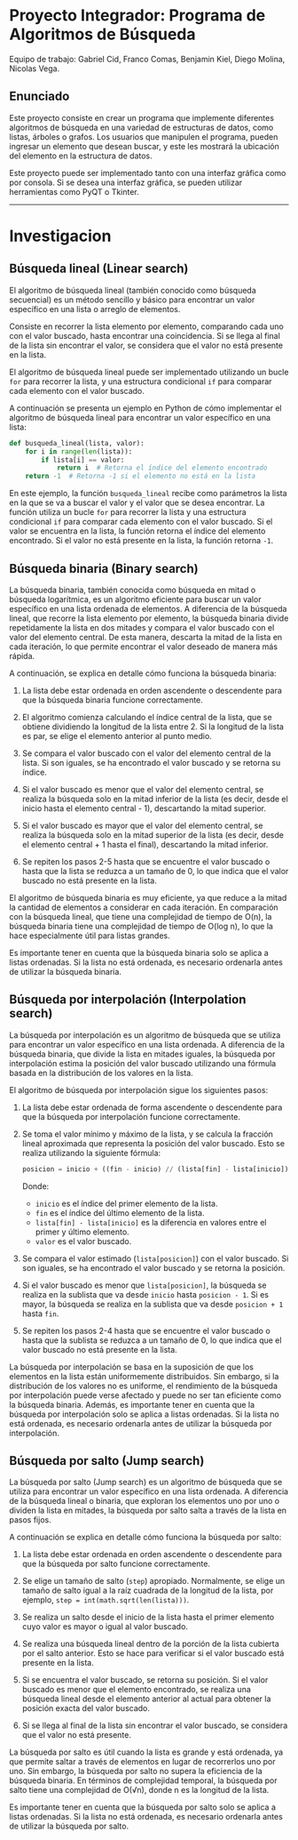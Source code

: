 # **Proyecto Integrador: Programa de Algoritmos de Búsqueda**

Equipo de trabajo: Gabriel Cid, Franco Comas, Benjamin Kiel, Diego Molina, Nicolas Vega.

## **Enunciado**

Este proyecto consiste en crear un programa que implemente diferentes algoritmos de búsqueda en una variedad de estructuras de datos, como listas, árboles o grafos. Los usuarios que manipulen el programa, pueden ingresar un elemento que desean buscar, y este les mostrará la ubicación del elemento en la estructura de datos.

Este proyecto puede ser implementado tanto con una interfaz gráfica como por consola. Si se desea una interfaz gráfica, se pueden utilizar herramientas como PyQT o Tkinter.

---

# **Investigacion**

## **Búsqueda lineal (Linear search)**

El algoritmo de búsqueda lineal (también conocido como búsqueda secuencial) es un método sencillo y básico para encontrar un valor específico en una lista o arreglo de elementos. 

Consiste en recorrer la lista elemento por elemento, comparando cada uno con el valor buscado, hasta encontrar una coincidencia. Si se llega al final de la lista sin encontrar el valor, se considera que el valor no está presente en la lista.

El algoritmo de búsqueda lineal puede ser implementado utilizando un bucle `for` para recorrer la lista, y una estructura condicional `if` para comparar cada elemento con el valor buscado.

A continuación se presenta un ejemplo en Python de cómo implementar el algoritmo de búsqueda lineal para encontrar un valor específico en una lista:

```python
def busqueda_lineal(lista, valor):
    for i in range(len(lista)):
        if lista[i] == valor:
            return i  # Retorna el índice del elemento encontrado
    return -1  # Retorna -1 si el elemento no está en la lista
```

En este ejemplo, la función `busqueda_lineal` recibe como parámetros la lista en la que se va a buscar el valor y el valor que se desea encontrar. La función utiliza un bucle `for` para recorrer la lista y una estructura condicional `if` para comparar cada elemento con el valor buscado. Si el valor se encuentra en la lista, la función retorna el índice del elemento encontrado. Si el valor no está presente en la lista, la función retorna `-1`.




## **Búsqueda binaria (Binary search)**

La búsqueda binaria, también conocida como búsqueda en mitad o búsqueda logarítmica, es un algoritmo eficiente para buscar un valor específico en una lista ordenada de elementos. A diferencia de la búsqueda lineal, que recorre la lista elemento por elemento, la búsqueda binaria divide repetidamente la lista en dos mitades y compara el valor buscado con el valor del elemento central. De esta manera, descarta la mitad de la lista en cada iteración, lo que permite encontrar el valor deseado de manera más rápida.

A continuación, se explica en detalle cómo funciona la búsqueda binaria:

1. La lista debe estar ordenada en orden ascendente o descendente para que la búsqueda binaria funcione correctamente.

2. El algoritmo comienza calculando el índice central de la lista, que se obtiene dividiendo la longitud de la lista entre 2. Si la longitud de la lista es par, se elige el elemento anterior al punto medio.

3. Se compara el valor buscado con el valor del elemento central de la lista. Si son iguales, se ha encontrado el valor buscado y se retorna su índice.

4. Si el valor buscado es menor que el valor del elemento central, se realiza la búsqueda solo en la mitad inferior de la lista (es decir, desde el inicio hasta el elemento central - 1), descartando la mitad superior.

5. Si el valor buscado es mayor que el valor del elemento central, se realiza la búsqueda solo en la mitad superior de la lista (es decir, desde el elemento central + 1 hasta el final), descartando la mitad inferior.

6. Se repiten los pasos 2-5 hasta que se encuentre el valor buscado o hasta que la lista se reduzca a un tamaño de 0, lo que indica que el valor buscado no está presente en la lista.

El algoritmo de búsqueda binaria es muy eficiente, ya que reduce a la mitad la cantidad de elementos a considerar en cada iteración. En comparación con la búsqueda lineal, que tiene una complejidad de tiempo de O(n), la búsqueda binaria tiene una complejidad de tiempo de O(log n), lo que la hace especialmente útil para listas grandes.

Es importante tener en cuenta que la búsqueda binaria solo se aplica a listas ordenadas. Si la lista no está ordenada, es necesario ordenarla antes de utilizar la búsqueda binaria.





## **Búsqueda por interpolación (Interpolation search)**

La búsqueda por interpolación es un algoritmo de búsqueda que se utiliza para encontrar un valor específico en una lista ordenada. A diferencia de la búsqueda binaria, que divide la lista en mitades iguales, la búsqueda por interpolación estima la posición del valor buscado utilizando una fórmula basada en la distribución de los valores en la lista.

El algoritmo de búsqueda por interpolación sigue los siguientes pasos:

1. La lista debe estar ordenada de forma ascendente o descendente para que la búsqueda por interpolación funcione correctamente.

2. Se toma el valor mínimo y máximo de la lista, y se calcula la fracción lineal aproximada que representa la posición del valor buscado. Esto se realiza utilizando la siguiente fórmula:

   ```python
   posicion = inicio + ((fin - inicio) // (lista[fin] - lista[inicio])) * (valor - lista[inicio])
   ```

   Donde:
   - `inicio` es el índice del primer elemento de la lista.
   - `fin` es el índice del último elemento de la lista.
   - `lista[fin] - lista[inicio]` es la diferencia en valores entre el primer y último elemento.
   - `valor` es el valor buscado.

3. Se compara el valor estimado (`lista[posicion]`) con el valor buscado. Si son iguales, se ha encontrado el valor buscado y se retorna la posición.

4. Si el valor buscado es menor que `lista[posicion]`, la búsqueda se realiza en la sublista que va desde `inicio` hasta `posicion - 1`. Si es mayor, la búsqueda se realiza en la sublista que va desde `posicion + 1` hasta `fin`.

5. Se repiten los pasos 2-4 hasta que se encuentre el valor buscado o hasta que la sublista se reduzca a un tamaño de 0, lo que indica que el valor buscado no está presente en la lista.

La búsqueda por interpolación se basa en la suposición de que los elementos en la lista están uniformemente distribuidos. Sin embargo, si la distribución de los valores no es uniforme, el rendimiento de la búsqueda por interpolación puede verse afectado y puede no ser tan eficiente como la búsqueda binaria. Además, es importante tener en cuenta que la búsqueda por interpolación solo se aplica a listas ordenadas. Si la lista no está ordenada, es necesario ordenarla antes de utilizar la búsqueda por interpolación.





## **Búsqueda por salto (Jump search)**

La búsqueda por salto (Jump search) es un algoritmo de búsqueda que se utiliza para encontrar un valor específico en una lista ordenada. A diferencia de la búsqueda lineal o binaria, que exploran los elementos uno por uno o dividen la lista en mitades, la búsqueda por salto salta a través de la lista en pasos fijos.

A continuación se explica en detalle cómo funciona la búsqueda por salto:

1. La lista debe estar ordenada en orden ascendente o descendente para que la búsqueda por salto funcione correctamente.

2. Se elige un tamaño de salto (`step`) apropiado. Normalmente, se elige un tamaño de salto igual a la raíz cuadrada de la longitud de la lista, por ejemplo, `step = int(math.sqrt(len(lista)))`.

3. Se realiza un salto desde el inicio de la lista hasta el primer elemento cuyo valor es mayor o igual al valor buscado.

4. Se realiza una búsqueda lineal dentro de la porción de la lista cubierta por el salto anterior. Esto se hace para verificar si el valor buscado está presente en la lista.

5. Si se encuentra el valor buscado, se retorna su posición. Si el valor buscado es menor que el elemento encontrado, se realiza una búsqueda lineal desde el elemento anterior al actual para obtener la posición exacta del valor buscado.

6. Si se llega al final de la lista sin encontrar el valor buscado, se considera que el valor no está presente.

La búsqueda por salto es útil cuando la lista es grande y está ordenada, ya que permite saltar a través de elementos en lugar de recorrerlos uno por uno. Sin embargo, la búsqueda por salto no supera la eficiencia de la búsqueda binaria. En términos de complejidad temporal, la búsqueda por salto tiene una complejidad de O(√n), donde n es la longitud de la lista.

Es importante tener en cuenta que la búsqueda por salto solo se aplica a listas ordenadas. Si la lista no está ordenada, es necesario ordenarla antes de utilizar la búsqueda por salto.
